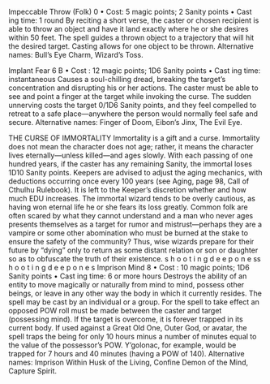 Impeccable Throw (Folk) 0
• Cost:  5 magic points; 2 Sanity points
•
 Cast
ing time: 1 round
By reciting a short verse, the caster or chosen recipient is 
able to throw an object and have it land exactly where he or 
she desires within 50 feet. The spell guides a thrown object 
to a trajectory that will hit the desired target. Casting 
allows for one object to be thrown.
Alternative names: Bull’s Eye Charm, Wizard’s Toss.

Implant Fear 6 B
• Cost : 12 magic points; 1D6 Sanity points
•
 Cast
ing time: instantaneous
Causes a soul-chilling dread, breaking the target’s concentration 
and disrupting his or her actions. The caster must be able to see 
and point a finger at the target while invoking the curse. The 
sudden unnerving costs the target 0/1D6 Sanity points, and 
they feel compelled to retreat to a safe place—anywhere the 
person would normally feel safe and secure.
Alternative names: Finger of Doom, Eibon’s Jinx, The Evil Eye.

THE CURSE OF IMMORTALITY
Immortality is a gift and a curse. Immortality does not mean 
the character does not age; rather, it means the character lives 
eternally—unless killed—and ages slowly. With each passing 
of one hundred years, if the caster has any remaining Sanity, 
the immortal loses 1D10 Sanity points. Keepers are advised 
to adjust the aging mechanics, with deductions occurring once 
every 100 years (see Aging, page 98, Call of Cthulhu Rulebook). 
It is left to the Keeper’s discretion whether and how much 
EDU increases.
The immortal wizard tends to be overly cautious, as having 
won eternal life he or she fears its loss greatly. Common folk 
are often scared by what they cannot understand and a man 
who never ages presents themselves as a target for rumor 
and mistrust—perhaps they are a vampire or some other 
abomination who must be burned at the stake to ensure the 
safety of the community? Thus, wise wizards prepare for their 
future by “dying” only to return as some distant relation or 
son or daughter so as to obfuscate the truth of their existence.
s 
h 
o 
o 
t 
i 
n 
g 
d 
e e 
p 
o 
n 
e 
ss 
h 
o 
o 
t 
i 
n 
g 
d 
e e 
p 
o 
n 
e 
s
Imprison Mind 8
• Cost : 10 magic points; 1D6 Sanity points
•
 Cast
ing time: 6 or more hours
Destroys the ability of an entity to move magically or 
naturally from mind to mind, possess other beings, or leave 
in any other way the body in which it currently resides. 
The spell may be cast by an individual or a group. For 
the spell to take effect an opposed POW roll must be 
made between the caster and target (possessing mind). If 
the target is overcome, it is forever trapped in its current 
body. If used against a Great Old One, Outer God, or 
avatar, the spell traps the being for only 10 hours minus 
a number of minutes equal to the value of the possessor’s 
POW. Y’golonac, for example, would be trapped for 7 
hours and 40 minutes (having a POW of 140).
Alternative names: Imprison Within Husk of the Living, 
Confine Demon of the Mind, Capture Spirit.

